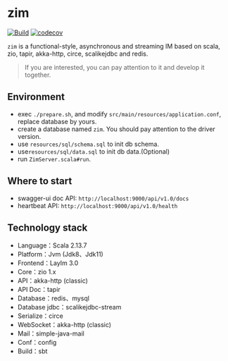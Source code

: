 # zim
[![Build](https://github.com/bitlap/zim/actions/workflows/ScalaCI.yml/badge.svg?branch=master)](https://github.com/bitlap/zim/actions/workflows/ScalaCI.yml)
[![codecov](https://codecov.io/gh/bitlap/zim/branch/master/graph/badge.svg?token=V95ZMWUUCE)](https://codecov.io/gh/bitlap/zim)


`zim` is a functional-style, asynchronous and streaming IM based on scala, zio, tapir, akka-http, circe, scalikejdbc and redis.

> If you are interested, you can pay attention to it and develop it together.

## Environment

* exec `./prepare.sh`, and modify `src/main/resources/application.conf`, replace database by yours.
* create a database named `zim`. You should pay attention to the driver version.
* use `resources/sql/schema.sql` to init db schema.
* use`resources/sql/data.sql` to init db data.(Optional)
* run `ZimServer.scala#run`.

## Where to start

- swagger-ui doc API: `http://localhost:9000/api/v1.0/docs`
- heartbeat API: `http://localhost:9000/api/v1.0/health`

## Technology stack

- Language：Scala 2.13.7
- Platform：Jvm (Jdk8、Jdk11)
- Frontend：LayIm 3.0
- Core：zio 1.x
- API：akka-http (classic)
- API Doc：tapir
- Database：redis、mysql
- Database jdbc：scalikejdbc-stream
- Serialize：circe
- WebSocket：akka-http (classic)
- Mail：simple-java-mail
- Conf：config
- Build：sbt
